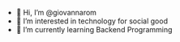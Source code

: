 - 👋 Hi, I’m @giovannarom
- 👀 I’m interested in technology for social good
- 🌱 I’m currently learning Backend Programming

<!---
giovannarom/giovannarom is a ✨ special ✨ repository because its `README.md` (this file) appears on your GitHub profile.
You can click the Preview link to take a look at your changes.
--->
